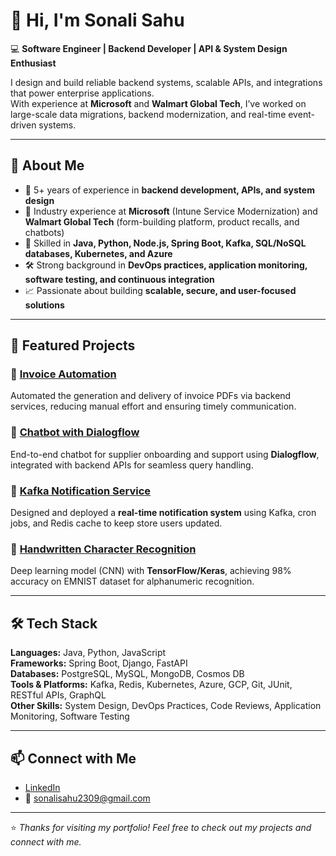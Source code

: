 # 👋 Hi, I'm Sonali Sahu  

💻 **Software Engineer | Backend Developer | API & System Design Enthusiast**  

I design and build reliable backend systems, scalable APIs, and integrations that power enterprise applications.  
With experience at **Microsoft** and **Walmart Global Tech**, I’ve worked on large-scale data migrations, backend modernization, and real-time event-driven systems.  

---

## 🔹 About Me  
- 🎯 5+ years of experience in **backend development, APIs, and system design**  
- 🏢 Industry experience at **Microsoft** (Intune Service Modernization) and **Walmart Global Tech** (form-building platform, product recalls, and chatbots)  
- 🚀 Skilled in **Java, Python, Node.js, Spring Boot, Kafka, SQL/NoSQL databases, Kubernetes, and Azure**  
- 🛠️ Strong background in **DevOps practices, application monitoring, software testing, and continuous integration**  
- 📈 Passionate about building **scalable, secure, and user-focused solutions**  

---

## 🚀 Featured Projects  
### 🔹 [Invoice Automation](#)
Automated the generation and delivery of invoice PDFs via backend services, reducing manual effort and ensuring timely communication.  

### 🔹 [Chatbot with Dialogflow](#)
End-to-end chatbot for supplier onboarding and support using **Dialogflow**, integrated with backend APIs for seamless query handling.  

### 🔹 [Kafka Notification Service](#)
Designed and deployed a **real-time notification system** using Kafka, cron jobs, and Redis cache to keep store users updated.  

### 🔹 [Handwritten Character Recognition](#)
Deep learning model (CNN) with **TensorFlow/Keras**, achieving 98% accuracy on EMNIST dataset for alphanumeric recognition.  

---

## 🛠️ Tech Stack  
**Languages:** Java, Python, JavaScript  
**Frameworks:** Spring Boot, Django, FastAPI  
**Databases:** PostgreSQL, MySQL, MongoDB, Cosmos DB  
**Tools & Platforms:** Kafka, Redis, Kubernetes, Azure, GCP, Git, JUnit, RESTful APIs, GraphQL  
**Other Skills:** System Design, DevOps Practices, Code Reviews, Application Monitoring, Software Testing  

---

## 📫 Connect with Me  
- [LinkedIn](https://www.linkedin.com/in/sonali-sahu-209b69156)  
- 📧 [sonalisahu2309@gmail.com](mailto:sonalisahu2309@gmail.com)  

---

⭐️ *Thanks for visiting my portfolio! Feel free to check out my projects and connect with me.*  
